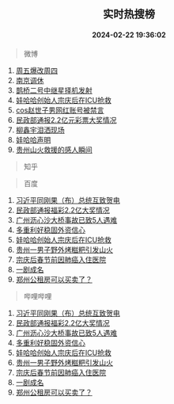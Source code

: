 <div align="center"><h2>实时热搜榜</h2><h4>2024-02-22 19:36:02</h4></div>

> 微博  

1. [周五爆改周四](https://s.weibo.com/weibo?q=%23%E5%91%A8%E4%BA%94%E7%88%86%E6%94%B9%E5%91%A8%E5%9B%9B%23&t=31&band_rank=1&Refer=top)<br />
2. [南京调休](https://s.weibo.com/weibo?q=%E5%8D%97%E4%BA%AC%E8%B0%83%E4%BC%91&t=31&band_rank=2&Refer=top)<br />
3. [鹊桥二号中继星择机发射](https://s.weibo.com/weibo?q=%23%E9%B9%8A%E6%A1%A5%E4%BA%8C%E5%8F%B7%E4%B8%AD%E7%BB%A7%E6%98%9F%E6%8B%A9%E6%9C%BA%E5%8F%91%E5%B0%84%23&t=31&band_rank=3&Refer=top)<br />
4. [娃哈哈创始人宗庆后在ICU抢救](https://s.weibo.com/weibo?q=%23%E5%A8%83%E5%93%88%E5%93%88%E5%88%9B%E5%A7%8B%E4%BA%BA%E5%AE%97%E5%BA%86%E5%90%8E%E5%9C%A8ICU%E6%8A%A2%E6%95%91%23&t=31&band_rank=4&Refer=top)<br />
5. [cos赵世子男网红账号被禁言](https://s.weibo.com/weibo?q=%23cos%E8%B5%B5%E4%B8%96%E5%AD%90%E7%94%B7%E7%BD%91%E7%BA%A2%E8%B4%A6%E5%8F%B7%E8%A2%AB%E7%A6%81%E8%A8%80%23&t=31&band_rank=5&Refer=top)<br />
6. [民政部通报2.2亿元彩票大奖情况](https://s.weibo.com/weibo?q=%23%E6%B0%91%E6%94%BF%E9%83%A8%E9%80%9A%E6%8A%A52.2%E4%BA%BF%E5%85%83%E5%BD%A9%E7%A5%A8%E5%A4%A7%E5%A5%96%E6%83%85%E5%86%B5%23&t=31&band_rank=6&Refer=top)<br />
7. [柳鑫宇泪洒现场](https://s.weibo.com/weibo?q=%23%E6%9F%B3%E9%91%AB%E5%AE%87%E6%B3%AA%E6%B4%92%E7%8E%B0%E5%9C%BA%23&t=31&band_rank=7&Refer=top)<br />
8. [娃哈哈声明](https://s.weibo.com/weibo?q=%23%E5%A8%83%E5%93%88%E5%93%88%E5%A3%B0%E6%98%8E%23&t=31&band_rank=8&Refer=top)<br />
9. [贵州山火救援的感人瞬间](https://s.weibo.com/weibo?q=%23%E8%B4%B5%E5%B7%9E%E5%B1%B1%E7%81%AB%E6%95%91%E6%8F%B4%E7%9A%84%E6%84%9F%E4%BA%BA%E7%9E%AC%E9%97%B4%23&t=31&band_rank=9&Refer=top)<br />

> 知乎  


> 百度  

1. [习近平同刚果（布）总统互致贺电](https://www.baidu.com/s?wd=%E4%B9%A0%E8%BF%91%E5%B9%B3%E5%90%8C%E5%88%9A%E6%9E%9C%EF%BC%88%E5%B8%83%EF%BC%89%E6%80%BB%E7%BB%9F%E4%BA%92%E8%87%B4%E8%B4%BA%E7%94%B5&sa=fyb_news&rsv_dl=fyb_news)<br />
2. [民政部通报福彩2.2亿大奖情况](https://www.baidu.com/s?wd=%E6%B0%91%E6%94%BF%E9%83%A8%E9%80%9A%E6%8A%A5%E7%A6%8F%E5%BD%A92.2%E4%BA%BF%E5%A4%A7%E5%A5%96%E6%83%85%E5%86%B5&sa=fyb_news&rsv_dl=fyb_news)<br />
3. [广州沥心沙大桥事故已致5人遇难](https://www.baidu.com/s?wd=%E5%B9%BF%E5%B7%9E%E6%B2%A5%E5%BF%83%E6%B2%99%E5%A4%A7%E6%A1%A5%E4%BA%8B%E6%95%85%E5%B7%B2%E8%87%B45%E4%BA%BA%E9%81%87%E9%9A%BE&sa=fyb_news&rsv_dl=fyb_news)<br />
4. [多重利好稳固外资信心](https://www.baidu.com/s?wd=%E5%A4%9A%E9%87%8D%E5%88%A9%E5%A5%BD%E7%A8%B3%E5%9B%BA%E5%A4%96%E8%B5%84%E4%BF%A1%E5%BF%83&sa=fyb_news&rsv_dl=fyb_news)<br />
5. [娃哈哈创始人宗庆后在ICU抢救](https://www.baidu.com/s?wd=%E5%A8%83%E5%93%88%E5%93%88%E5%88%9B%E5%A7%8B%E4%BA%BA%E5%AE%97%E5%BA%86%E5%90%8E%E5%9C%A8ICU%E6%8A%A2%E6%95%91&sa=fyb_news&rsv_dl=fyb_news)<br />
6. [贵州一男子野外烤糍粑引发山火](https://www.baidu.com/s?wd=%E8%B4%B5%E5%B7%9E%E4%B8%80%E7%94%B7%E5%AD%90%E9%87%8E%E5%A4%96%E7%83%A4%E7%B3%8D%E7%B2%91%E5%BC%95%E5%8F%91%E5%B1%B1%E7%81%AB&sa=fyb_news&rsv_dl=fyb_news)<br />
7. [宗庆后春节前因肺癌入住医院](https://www.baidu.com/s?wd=%E5%AE%97%E5%BA%86%E5%90%8E%E6%98%A5%E8%8A%82%E5%89%8D%E5%9B%A0%E8%82%BA%E7%99%8C%E5%85%A5%E4%BD%8F%E5%8C%BB%E9%99%A2&sa=fyb_news&rsv_dl=fyb_news)<br />
8. [一剧成名](https://www.baidu.com/s?wd=%E4%B8%80%E5%89%A7%E6%88%90%E5%90%8D&sa=fyb_news&rsv_dl=fyb_news)<br />
9. [郑州公租房可以买卖了？](https://www.baidu.com/s?wd=%E9%83%91%E5%B7%9E%E5%85%AC%E7%A7%9F%E6%88%BF%E5%8F%AF%E4%BB%A5%E4%B9%B0%E5%8D%96%E4%BA%86%EF%BC%9F&sa=fyb_news&rsv_dl=fyb_news)<br />

> 哔哩哔哩  

1. [习近平同刚果（布）总统互致贺电](https://www.baidu.com/s?wd=%E4%B9%A0%E8%BF%91%E5%B9%B3%E5%90%8C%E5%88%9A%E6%9E%9C%EF%BC%88%E5%B8%83%EF%BC%89%E6%80%BB%E7%BB%9F%E4%BA%92%E8%87%B4%E8%B4%BA%E7%94%B5&sa=fyb_news&rsv_dl=fyb_news)<br />
2. [民政部通报福彩2.2亿大奖情况](https://www.baidu.com/s?wd=%E6%B0%91%E6%94%BF%E9%83%A8%E9%80%9A%E6%8A%A5%E7%A6%8F%E5%BD%A92.2%E4%BA%BF%E5%A4%A7%E5%A5%96%E6%83%85%E5%86%B5&sa=fyb_news&rsv_dl=fyb_news)<br />
3. [广州沥心沙大桥事故已致5人遇难](https://www.baidu.com/s?wd=%E5%B9%BF%E5%B7%9E%E6%B2%A5%E5%BF%83%E6%B2%99%E5%A4%A7%E6%A1%A5%E4%BA%8B%E6%95%85%E5%B7%B2%E8%87%B45%E4%BA%BA%E9%81%87%E9%9A%BE&sa=fyb_news&rsv_dl=fyb_news)<br />
4. [多重利好稳固外资信心](https://www.baidu.com/s?wd=%E5%A4%9A%E9%87%8D%E5%88%A9%E5%A5%BD%E7%A8%B3%E5%9B%BA%E5%A4%96%E8%B5%84%E4%BF%A1%E5%BF%83&sa=fyb_news&rsv_dl=fyb_news)<br />
5. [娃哈哈创始人宗庆后在ICU抢救](https://www.baidu.com/s?wd=%E5%A8%83%E5%93%88%E5%93%88%E5%88%9B%E5%A7%8B%E4%BA%BA%E5%AE%97%E5%BA%86%E5%90%8E%E5%9C%A8ICU%E6%8A%A2%E6%95%91&sa=fyb_news&rsv_dl=fyb_news)<br />
6. [贵州一男子野外烤糍粑引发山火](https://www.baidu.com/s?wd=%E8%B4%B5%E5%B7%9E%E4%B8%80%E7%94%B7%E5%AD%90%E9%87%8E%E5%A4%96%E7%83%A4%E7%B3%8D%E7%B2%91%E5%BC%95%E5%8F%91%E5%B1%B1%E7%81%AB&sa=fyb_news&rsv_dl=fyb_news)<br />
7. [宗庆后春节前因肺癌入住医院](https://www.baidu.com/s?wd=%E5%AE%97%E5%BA%86%E5%90%8E%E6%98%A5%E8%8A%82%E5%89%8D%E5%9B%A0%E8%82%BA%E7%99%8C%E5%85%A5%E4%BD%8F%E5%8C%BB%E9%99%A2&sa=fyb_news&rsv_dl=fyb_news)<br />
8. [一剧成名](https://www.baidu.com/s?wd=%E4%B8%80%E5%89%A7%E6%88%90%E5%90%8D&sa=fyb_news&rsv_dl=fyb_news)<br />
9. [郑州公租房可以买卖了？](https://www.baidu.com/s?wd=%E9%83%91%E5%B7%9E%E5%85%AC%E7%A7%9F%E6%88%BF%E5%8F%AF%E4%BB%A5%E4%B9%B0%E5%8D%96%E4%BA%86%EF%BC%9F&sa=fyb_news&rsv_dl=fyb_news)<br />
